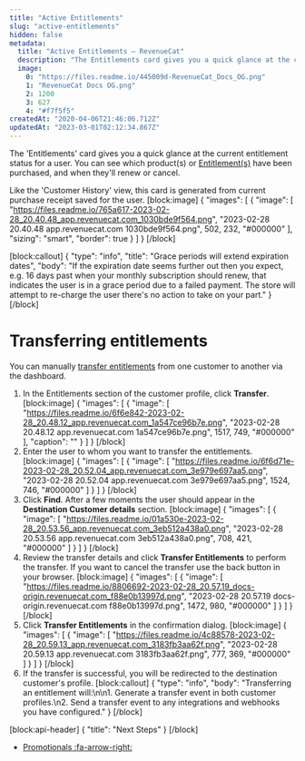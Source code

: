 ```yaml
---
title: "Active Entitlements"
slug: "active-entitlements"
hidden: false
metadata: 
  title: "Active Entitlements – RevenueCat"
  description: "The Entitlements card gives you a quick glance at the current subscription status for a customer. You can see which product(s) or Entitlement(s) have been purchased, when they'll renew or cancel, and transfer them to other customers."
  image: 
    0: "https://files.readme.io/445009d-RevenueCat_Docs_OG.png"
    1: "RevenueCat Docs OG.png"
    2: 1200
    3: 627
    4: "#f7f5f5"
createdAt: "2020-04-06T21:46:06.712Z"
updatedAt: "2023-03-01T02:12:34.867Z"
---
```

The 'Entitlements' card gives you a quick glance at the current entitlement status for a user. You can see which product(s) or [Entitlement(s)](doc:entitlements) have been purchased, and when they'll renew or cancel.  

Like the 'Customer History' view, this card is generated from current purchase receipt saved for the user. 
[block:image]
{
  "images": [
    {
      "image": [
        "https://files.readme.io/765a617-2023-02-28_20.40.48_app.revenuecat.com_1030bde9f564.png",
        "2023-02-28 20.40.48 app.revenuecat.com 1030bde9f564.png",
        502,
        232,
        "#000000"
      ],
      "sizing": "smart",
      "border": true
    }
  ]
}
[/block]

[block:callout]
{
  "type": "info",
  "title": "Grace periods will extend expiration dates",
  "body": "If the expiration date seems further out then you expect, e.g. 16 days past when your monthly subscription should renew, that indicates the user is in a grace period due to a failed payment. The store will attempt to re-charge the user there's no action to take on your part."
}
[/block]
# Transferring entitlements

You can manually [transfer entitlements](doc:restoring-purchases#transfer-purchases) from one customer to another via the dashboard. 

1. In the Entitlements section of the customer profile, click **Transfer**.
[block:image]
{
  "images": [
    {
      "image": [
        "https://files.readme.io/6f6e842-2023-02-28_20.48.12_app.revenuecat.com_1a547ce96b7e.png",
        "2023-02-28 20.48.12 app.revenuecat.com 1a547ce96b7e.png",
        1517,
        749,
        "#000000"
      ],
      "caption": ""
    }
  ]
}
[/block]
2. Enter the user to whom you want to transfer the entitlements.
[block:image]
{
  "images": [
    {
      "image": [
        "https://files.readme.io/6f6d71e-2023-02-28_20.52.04_app.revenuecat.com_3e979e697aa5.png",
        "2023-02-28 20.52.04 app.revenuecat.com 3e979e697aa5.png",
        1524,
        746,
        "#000000"
      ]
    }
  ]
}
[/block]
3. Click **Find**. After a few moments the user should appear in the **Destination Customer details** section.
[block:image]
{
  "images": [
    {
      "image": [
        "https://files.readme.io/01a530e-2023-02-28_20.53.56_app.revenuecat.com_3eb512a438a0.png",
        "2023-02-28 20.53.56 app.revenuecat.com 3eb512a438a0.png",
        708,
        421,
        "#000000"
      ]
    }
  ]
}
[/block]
4. Review the transfer details and click **Transfer Entitlements** to perform the transfer. If you want to cancel the transfer use the back button in your browser.
[block:image]
{
  "images": [
    {
      "image": [
        "https://files.readme.io/8806692-2023-02-28_20.57.19_docs-origin.revenuecat.com_f88e0b13997d.png",
        "2023-02-28 20.57.19 docs-origin.revenuecat.com f88e0b13997d.png",
        1472,
        980,
        "#000000"
      ]
    }
  ]
}
[/block]
5. Click **Transfer Entitlements** in the confirmation dialog.
[block:image]
{
  "images": [
    {
      "image": [
        "https://files.readme.io/4c88578-2023-02-28_20.59.13_app.revenuecat.com_3183fb3aa62f.png",
        "2023-02-28 20.59.13 app.revenuecat.com 3183fb3aa62f.png",
        777,
        369,
        "#000000"
      ]
    }
  ]
}
[/block]
6. If the transfer is successful, you will be redirected to the destination customer's profile.
[block:callout]
{
  "type": "info",
  "body": "Transferring an entitlement will:\n\n1. Generate a transfer event in both customer profiles.\n2. Send a transfer event to any integrations and webhooks you have configured."
}
[/block]

[block:api-header]
{
  "title": "Next Steps"
}
[/block]
* [Promotionals :fa-arrow-right:](doc:promotionals)